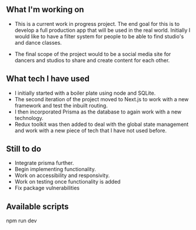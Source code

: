 ## What I'm working on

- This is a current work in progress project. The end goal for this is to develop a full production app that will be used in the real world. Initially I would like to have a filter system for people to be able to find studio's and dance classes.

- The final scope of the project would to be a social media site for dancers and studios to share and create content for each other.

## What tech I have used

- I initially started with a boiler plate using node and SQLite.
- The second iteration of the project moved to Next.js to work with a new framework and test the inbuilt routing.
- I then incorporated Prisma as the database to again work with a new technology.
- Redux toolkit was then added to deal with the global state management and work with a new piece of tech that I have not used before.

## Still to do

- Integrate prisma further.
- Begin implementing functionality.
- Work on accessibility and responsivity.
- Work on testing once functionality is added
- Fix package vulnerabilities

## Available scripts

npm run dev
